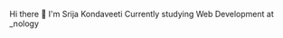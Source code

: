  Hi there 👋 I'm Srija Kondaveeti
 Currently studying Web Development at _nology

<!--
**srijakon/SrijaKon** is a ✨ _special_ ✨ repository because its `README.md` (this file) appears on your GitHub profile
